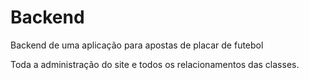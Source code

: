 # Backend
Backend de uma aplicação para apostas de placar de futebol

Toda a administração do site e todos os relacionamentos das classes.
